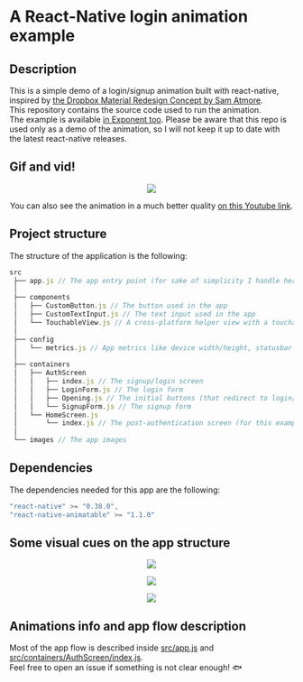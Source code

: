 # A React-Native login animation example

## Description
This is a simple demo of a login/signup animation built with react-native, inspired by [the Dropbox Material Redesign Concept by Sam Atmore](https://dribbble.com/shots/2456987-Dropbox-Material-Redesign-Concept).  
This repository contains the source code used to run the animation.   
The example is available [in Exponent too](https://getexponent.com/@community/login-animation-example). 
Please be aware that this repo is used only as a demo of the animation, so I will not keep it up to date with the latest react-native releases. 

## Gif and vid!
<p align="center">
<img src="https://raw.githubusercontent.com/mmazzarolo/react-native-login-animation-example/master/extras/low-quality-app-intro.gif" /></img>  
</p>
  
<p align="center">
You can also see the animation in a much better quality <a href="https://www.youtube.com/watch?v=D67-hAj9LBQ">on this Youtube link</a>.
</p>

## Project structure 
The structure of the application is the following:
```javascript
src
 ├── app.js // The app entry point (for sake of simplicity I handle here the routing and the state)
 │
 ├── components
 │   ├── CustomButton.js // The button used in the app
 │   ├── CustomTextInput.js // The text input used in the app
 │   └── TouchableView.js // A cross-platform helper view with a touchable behavior
 │
 ├── config
 │   └── metrics.js // App metrics like device width/height, statusbar height, etc...
 │
 ├── containers
 │   ├── AuthScreen
 │   │   ├── index.js // The signup/login screen
 │   │   ├── LoginForm.js // The login form
 │   │   ├── Opening.js // The initial buttons (that redirect to login/signup)
 │   │   └── SignupForm.js // The signup form
 │   └── HomeScreen.js
 │       └── index.js // The post-authentication screen (for this example I simply show a logout button)
 │
 └── images // The app images
```

## Dependencies
The dependencies needed for this app are the following:
```javascript
"react-native" >= "0.38.0",
"react-native-animatable" >= "1.1.0"
```

## Some visual cues on the app structure
<p align="center">
<img src="https://raw.githubusercontent.com/mmazzarolo/react-native-login-animation-example/master/extras/Schermata%202017-01-02%20alle%2012.58.15.png" />
</p>
  
<p align="center">
<img src="https://raw.githubusercontent.com/mmazzarolo/react-native-login-animation-example/master/extras/Schermata%202017-01-02%20alle%2012.59.33.png" />
</p>
  
<p align="center">
<img src="https://raw.githubusercontent.com/mmazzarolo/react-native-login-animation-example/master/extras/Schermata%202017-01-02%20alle%2012.59.48.png" />  
</p>

## Animations info and app flow description
Most of the app flow is described inside [src/app.js](https://github.com/mmazzarolo/react-native-login-animation-example/blob/master/src/app.js) and [src/containers/AuthScreen/index.js](https://github.com/mmazzarolo/react-native-login-animation-example/blob/master/src/containers/AuthScreen/index.js).  
Feel free to open an issue if something is not clear enough! :fish:  
